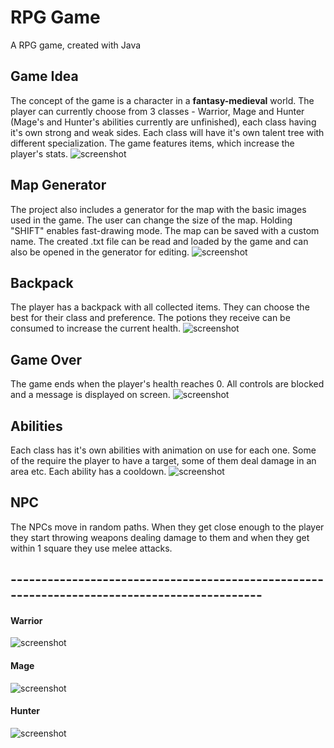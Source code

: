 # RPG Game
A RPG game, created with Java

## Game Idea
The concept of the game is a character in a **fantasy-medieval** world. The player can currently choose from 3 classes - Warrior, Mage and Hunter (Mage's and Hunter's abilities currently are unfinished), each class having it's own strong and weak sides. Each class will have it's own talent tree with different specialization. The game features items, which increase the player's stats.
![screenshot](ss1)
## Map Generator
The project also includes a generator for the map with the basic images used in the game. The user can change the size of the map. Holding "SHIFT" enables fast-drawing mode. The map can be saved with a custom name. The created .txt file can be read and loaded by the game and can also be opened in the generator for editing.
![screenshot](mg)
## Backpack
The player has a backpack with all collected items. They can choose the best for their class and preference. The potions they receive can be consumed to increase the current health.
![screenshot](ss2)
## Game Over
The game ends when the player's health reaches 0. All controls are blocked and a message is displayed on screen.
![screenshot](ss3)
## Abilities
Each class has it's own abilities with animation on use for each one. Some of the require the player to have a target, some of them deal damage in an area etc. Each ability has a cooldown.
![screenshot](ss4)
## NPC
The NPCs move in random paths. When they get close enough to the player they start throwing weapons dealing damage to them and when they get within 1 square they use melee attacks.
## --------------------------------------------------------------------------------------------
#### Warrior
![screenshot](ssW)
#### Mage
![screenshot](ssM)
#### Hunter
![screenshot](ssH)

